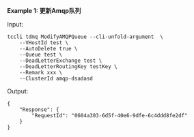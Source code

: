 **Example 1: 更新Amqp队列**



Input: 

```
tccli tdmq ModifyAMQPQueue --cli-unfold-argument  \
    --VHostId test \
    --AutoDelete true \
    --Queue test \
    --DeadLetterExchange test \
    --DeadLetterRoutingKey testKey \
    --Remark xxx \
    --ClusterId amqp-dsadasd
```

Output: 
```
{
    "Response": {
        "RequestId": "0604a303-6d5f-40e6-9dfe-6c4ddd8fe2df"
    }
}
```

